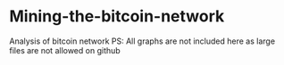 # Mining-the-bitcoin-network
Analysis of bitcoin network
PS: All graphs are not included here as large files are not allowed on github
